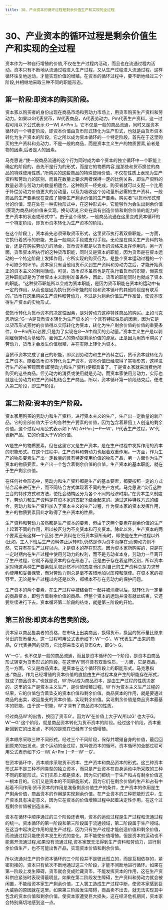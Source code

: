 ```yaml
---
title: 30、产业资本的循环过程是剩余价值生产和实现的全过程
---
```

# 30、产业资本的循环过程是剩余价值生产和实现的全过程

资本作为一种自行增殖的价值,不仅在生产过程内活动，而且也在流通过程内活动。资本只有不断地从流通过程进入生产过程，又从生产过程进入流通过程，这样循环往复地运动，才能实现价值的增殖。在资本的循环过程中，要不断地经过三个阶段,并相继地采取三种不同的职能形态。

## 第一阶段:即资本的购买阶段。

资本家以购买者的身份出现在商品市场和劳动力市场上，用货币购买生产资料和劳动力。如果以G代表货币，W代表商品，A代表劳动力，Pm代表生产资料，这一过程可用以下公式表示:G一W[ A+Pm ]。它不仅是一般的商品流通，同时又是资本循环的一个特定阶段，即资本价值由货币形式转化为生产形式，也就是由货币资本转化为生产资本的阶段。它之所以成为资本循环的一个特定阶段，首先在于这里购买的生产资料和劳动力，不是一般的商品，而是资本主义生产的物质要素,前者是物的因素,后者是人的因素。

马克思说:“使一般商品流通的这个行为同时成为单个资本的独立循环中一个职能上确定的阶段的，首先不是行为的形式，而是它的物质内容,是那些和货币换位的商品的特殊使用性质。”所购买的这些商品的特殊使用价值，不仅在性质上表现为生产资料和劳动力的区别，而且在数量上要求两者保持一定的比例关系，即生产资料的数量必须与劳动力的数量相适合。这种购买一经完成，购买者就可以支配一个比用于补偿劳动力价值更大的劳动量，以及为吸收这个劳动量所必需的生产资料，一般商品的生产要素现在变成了能够生产剩余价值的生产要素。购买者“以货币形式预付的价值，现在处在一种实物形式中，在这种形式中，它能够作为会生出剩余价值(表现为商品)的价值来实现。换句话说,它处在具有创造价值和剩余价值的能力的生产资本的状态或形式中”。由于这个缘故，一般商品流通在这里变成资本循环的一个特定阶段，即货币资本转化为生产资本的阶段。

在这个阶段上，资本首先必须采取货币形式，这里货币执行着双重职能。一方面，它执行着货币的职能，充当一般购买手段或支付手段。无论是在购买生产资料的场合，还是在购买劳动力的场合，货币资本都是以货币的资格来发挥作用的。另一方面，货币资本所执行的这种货币职能，同时又是资本的职能，因为货币是在资本运动的一个特定阶段上发挥作用，它所实现的购买行为，是整个资本运动过程的一个不可缺少的环节。资本家只有当他用货币买到生产资料和劳动力之后，才能开始真正的资本主义的剥削活动。可见，货币资本虽然也是在执行着货币的职能，但实现这种职能却是为了给资本主义剥削准备条件，因此，货币的职能同时也就成了资本的职能。“这种货币职能所以会成为资本职能，是因为货币职能在资本的运动中有一定的作用，从而也是因为执行货币职能的阶段和资本循环的其他阶段是有联系的。”货币在这里购买生产资料和劳动力，不过是为剩余价值生产作准备，使资本取得生产资本的实物形式。

使货币转化为货币资本的决定性因素，是对劳动力这种特殊商品的购买。正如马克思所说:“G一A是货币资本转化为生产资本的一个具有特征性质的因素，因为它是以货币形式预付的价值得以实际转化为资本，转化为生产剩余价值的价值的重要条件。G一Pm所以必要,只是为了实现在G一A中购买的劳动量。”资本主义生产是以剥削雇佣劳动为基础的，雇佣工人的劳动是剩余价值的源泉。正是因为用货币购买了劳动力，货币才会发生价值增殖，并在实际上转化为资本。

当货币资本完成了自己的职能，即买到劳动力和生产资料之后，货币资本就转化为生产资本。随着货币资本转化为生产资本，资本价值巳经取得了实物形态，这样进行生产的主客观因素(即劳动力和生产资料)便都具备了。于是资本家就来消费他所购买的这些商品。但劳动力的消费或使用就是劳动，而资本家使用劳动力，实际也就是让劳动力和生产资料相结合生产商品。所以，资本循环第一阶段结束后，便进入第二阶段，即生产阶段。

## 第二阶段:资本的生产阶段。

资本家用购买的劳动力和生产资料，进行资本主义的生产，生产出一定数量的新产品，它的全部价值大于它的各种生产要素的价值，因为包含着雇佣工人创造的剩余价值。这个过程可用公式表示如下:W[ A+Pm ]一P一W'，P代表生产过程，W'代表新产品，它的价值大于W的价值。

W是生产的物质要素，但在这里它又是生产资本，是在生产过程中发挥作用的资本的职能形式。在这个过程中，生产资料和劳动力也起着双重作用。一方面，作为生产的物质要素生产出一定数量的具有特定使用价值的物质产品，另一方面作为生产资本的物质要素，生产出一个包含着剩余价值的价值，生产资本的基本职能，就在于生产剩余价值。

在任何社会形态中，劳动力和生产资料都是生产的基本要素，都要按照一定的方式结合起来进行生产，而不同结合方式体现着不同的生产方式。马克思说:“实行这种三合的特殊方式和方法，使社会结构区分为各个不同的经济时期。”在资本主义制度下，劳动力和生产资料是在资本家的支配下结合起来的。通过这种特殊方式的结合，劳动力和生产资料加入了资本主义的生产过程，作为资本家的资本发挥作用，生产的物质要素因此才取得了生产资本的性质。

生产资料和劳动力虽然都是生产资本的要素，但由于这两个要素在剩余价值的生产上起着不同的作用，所以被区分为不变资本和可变资本。除此以外，生产资本的两个要素还有这样一个区别:生产资料在它归资本家所有时，即使是在生产过程以外(比如，工人下班后生产资料停止运转时),仍然是作为资本而存在;而劳动力则不然，它只有在生产过程以内，才是资本的存在形态。因为资本家所购买的，只是在一定时期内在生产过程中使用劳动力的权利，而不是劳动者本身，劳动力一旦离开了生产过程，它就不再是资本的存在形态了。正是由于存在着这种区别，所以资本家对待这两种生产要素就采取迥然不同的态度:他们对自己的生产资料总是力求节约使用和妥善保管，而对劳动力则总是毫不吝惜地加以压榨和驱使。在资本家的视野里，无论是生产过程以内还是以外，都根本不存在劳动力的保护问题。

生产资本的两个要素，在生产过程中被结合在一起并被消费以后，就转化为一定量的商品资本，即包含着剩余价值的商品。但整个资本的运动并没有就此结束，它还要继续进行下去，资本循环第二阶段的结束，就是第三阶段的开始。

## 第三阶段:即资本的售卖阶段。

资本家以商品售卖者的资格，在市场上出卖商品，换得货币，换回的货币量比原来付出的货币量大。这一过程可用公式表示如下: W'一G'。W'代表生产出来的商品，G'代表换回的货币，它比原来垫支的货币G大，即G'> G。

W'一G'，也不仅是一般的商品流通，而且是资本循环的一个阶段，是资本由商品形式转变为货币形式的阶段。在这里W'同样具有双重性质，一方面，它是商品。另一方面，它又是商品资本，是资本在这个循环阶段上的职能形式。马克思指出:“商品，作为已经增殖的资本价值的直接由生产过程本身产生的职能存在形式，就成了商品资本。”也就是说，W'所以成为商品资本，是由生产过程的性质决定的，这里的生产是资本主义生产，是价值增殖过程。W'作为资本主义生产过程的结果，它的价值包含着垫支的资本价值和剩余价值。商品资本的作用，就是要通过商品的出卖，收回垫支的资本价值，实现剩余价值。实现剩余价值是商品资本最基本的职能，由于这一职能，W'才具有了商品资本的性质。

经过商品W'的出售，换回了货币G'。因为W'在价值上大于W,所以G' 也大于G。W'一G' 这个阶段，就是商品资本转化为货币资本的阶段。经过这个阶段，资本重新回到它的出发点，不同的是现在已经有了价值增殖。

资本顺序采取三种不同形式，经过三个不同阶段，保存并增殖自身的价值，最后回到原来的出发点，这个运动的全过程，就叫做资本的循环。资本循环的全部过程可用公式表示如下:G一W[ A+Pm ]一P一W'一G'。

在资本循环中，资本顺序采取货币资本、生产资本和商品资本的形式。这三种资本形式并不是三种不同类型的独立资本，而只是产业资本在自身运动中所采取的三种不同的职能形式。它们实质上都是资本，因为它们都统一于生产和占有剩余价值这一根本目的。它们又是资本的不同职能形式，因为它们在剩余价值的生产和占有中起着不同作用:货币资本的作用是准备剩余价值生产的条件，生产资本的作用是生产剩余价值，商品资本的作用是实现剩余价值。在产业资本的三种职能形式中，生产资本具有决定意义，因为它在资本的价值增殖过程中起着决定性作用，在这个过程剩余价值被创造出来。

资本在循环中顺序通过的三个阶段还表明，资本的运动过程是生产过程和流通过程的统一。资本循环的第一阶段和第三阶段属于流通领域，第二阶段属于生产领域。在这当中起决定作用的是生产过程，因为只有生产过程才能创造价值和剩余价值，而流通过程只能使资本发生形式的变化，并不能使价值增殖。但是资本的运动也不能离开流通过程,如果没有流通过程,资本家既无法得到生产资料和劳动力，进行剩余价值生产，也不可能出售产品，实现资本价值和剩余价值。

所以流通对生产的作资本循环的三个阶段并不是彼此孤立的，而是互相依存的，紧密衔接的，资本只有依次不断地通过这三个阶段，才能不间断地进行循环。如果在第一阶段上发生障碍，货币就会变成贮藏货币，不能发挥资本的作用，这在生产资料供应紧张时表现得最明显。如果在第二阶段发生障碍，生产资料和劳动力就会被闲置，不能给资本家生产剩余价值，工人罢工造成生产过程中断，使资本家感到巨大威胁的原因就在这里。如果第三阶段发生障碍，商品卖不出去，就无法实现其中包含的资本价值和剩余价值，使资本家遭受巨大损失，这在经济危机期间，资本家会特别痛切地感到这一点。